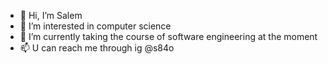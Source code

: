 - 👋 Hi, I’m Salem
- 👀 I’m interested in computer science
- 🌱 I’m currently taking the course of software engineering at the moment
- 📫 U can reach me through ig @s84o

